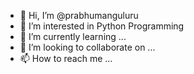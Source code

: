 - 👋 Hi, I’m @prabhumanguluru
- 👀 I’m interested in Python Programming
- 🌱 I’m currently learning ...
- 💞️ I’m looking to collaborate on ...
- 📫 How to reach me ...

<!---
prabhumanguluru/prabhumanguluru is a ✨ special ✨ repository because its `README.md` (this file) appears on your GitHub profile.
You can click the Preview link to take a look at your changes.
--->
